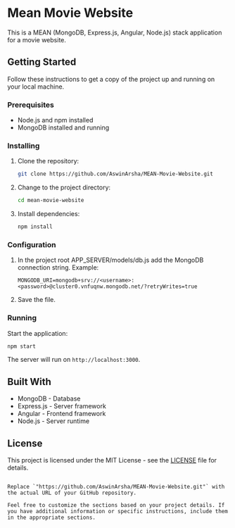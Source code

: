 
# Mean Movie Website

This is a MEAN (MongoDB, Express.js, Angular, Node.js) stack application for a movie website.

## Getting Started

Follow these instructions to get a copy of the project up and running on your local machine.

### Prerequisites

- Node.js and npm installed
- MongoDB installed and running

### Installing

1. Clone the repository:

   ```bash
   git clone https://github.com/AswinArsha/MEAN-Movie-Website.git
   ```

2. Change to the project directory:

   ```bash
   cd mean-movie-website
   ```

3. Install dependencies:

   ```bash
   npm install
   ```

### Configuration

1. In the project root APP_SERVER/models/db.js add the MongoDB connection string. Example:

   ```
   MONGODB_URI=mongodb+srv://<username>:<password>@cluster0.vnfuqnw.mongodb.net/?retryWrites=true
   ```

2. Save the file.

### Running

Start the application:

```bash
npm start
```

The server will run on `http://localhost:3000`.

## Built With

- MongoDB - Database
- Express.js - Server framework
- Angular - Frontend framework
- Node.js - Server runtime


## License

This project is licensed under the MIT License - see the [LICENSE](LICENSE) file for details.
```

Replace `"https://github.com/AswinArsha/MEAN-Movie-Website.git"` with the actual URL of your GitHub repository.

Feel free to customize the sections based on your project details. If you have additional information or specific instructions, include them in the appropriate sections.